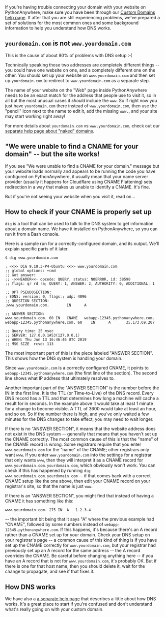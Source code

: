 <!--
.. title: Troubleshooting DNS
.. slug: TroubleshootingDNS
.. date: 2019-06-13 17:43:00 UTC+01:00
.. tags:
.. category:
.. link:
.. description:
.. type: text
-->

If you're having trouble connecting your domain with your website on PythonAnywhere,
make sure you have been through our [Custom Domains help page](/pages/CustomDomains/).
If after that you are still experiencing problems, we've prepared a set of
solutions for the most common ones and some background information to help you
understand how DNS works.

## `yourdomain.com` is not `www.yourdomain.com`

This is the cause of about 80% of problems with DNS setup :-)

Technically speaking those two addresses are completely different things -- you
could have one website on one, and a completely different one on the other.  You should
set up your website on `www.yourdomain.com` and then set up `yourdomain.com` to
redirect to `www.yourdomain.com` as a separate step.

The name of your website on the "Web" page inside PythonAnywhere needs to be
an exact match for the address that people use to visit it, so in all but the most
unusual cases it *should* include the `www`.  So if right now you just have
`yourdomain.com` there instead of `www.yourdomain.com`, then use the "pencil" icon next
to the name to edit it, add the missing `www.`, and your site may start working
right away!

For more details about `yourdomain.com` vs `www.yourdomain.com`, check out our
[separate help page about "naked" domains](/pages/NakedDomains/).


## "We were unable to find a CNAME for your domain" -- but the site works!

If you see "We were unable to find a CNAME for your domain." message but your
website loads normally and appears to be running the code you have configured on
PythonAnywhere, it usually mean that your name server provider (usually
it happens for Cloudflare using CNAME Flattening) sets redirection in a way that
makes us unable to identify a CNAME. It's fine.

But if you're not seeing your website when you visit it, read on...


## How to check if your CNAME is properly set up

`dig` is a tool that can be used to talk to the DNS system to get information
about a domain name. We have it installed on PythonAnywhere, so you can run it
from a Bash console.

Here is a sample run for a correctly-configured domain, and its output. We'll
explain specific parts of it later.

    $ dig www.yourdomain.com

    ; <<>> DiG 9.10.3-P4-Ubuntu <<>> www.yourdomain.com
    ;; global options: +cmd
    ;; Got answer:
    ;; ->>HEADER<<- opcode: QUERY, status: NOERROR, id: 38590
    ;; flags: qr rd ra; QUERY: 1, ANSWER: 2, AUTHORITY: 0, ADDITIONAL: 1

    ;; OPT PSEUDOSECTION:
    ; EDNS: version: 0, flags:; udp: 4096
    ;; QUESTION SECTION:
    ;www.yourdomain.com.        IN      A

    ;; ANSWER SECTION:
    www.yourdomain.com. 60 IN   CNAME   webapp-12345.pythonanywhere.com.
    webapp-12345.pythonanywhere.com. 60    IN      A       35.173.69.207

    ;; Query time: 25 msec
    ;; SERVER: 127.0.0.1#53(127.0.0.1)
    ;; WHEN: Thu Jun 13 16:46:46 UTC 2019
    ;; MSG SIZE  rcvd: 113

The most important part of this is the piece labeled "ANSWER SECTION". This
shows how the DNS system is handling your domain.

Since `www.yourdomain.com` is a
correctly configured CNAME, it points to `webapp-12345.pythonanywhere.com` (the
first line of the section).  The second line shows what IP address that
ultimately resolves to.

Another important part of the "ANSWER SECTION" is
the number before the IN in the first line. It is the TTL (or Time-to-Live) of
the DNS record. Every DNS record has a TTL and that determines how long a
machine will cache a result for in seconds. In the example above it would
take at least 1 minute for a change to become visible. A TTL of 3600 would take
at least an hour, and so on.  So if the number there is high, and you've only
waited a few minutes for the DNS changes to take effect, you may need to wait
longer.

If there is no "ANSWER SECTION", it means that the website address does not exist in the
DNS system -- generally that means that you haven't set up the CNAME correctly.
The most common cause of this is that the "name" of the CNAME record is wrong.
Some registrars require that you enter `www.yourdomain.com`
for the "name" of the CNAME; other registrars only want `www`.  If you enter `www.yourdomain.com` into
the settings for a registrar that only wants `www`, then they will interpret it as a CNAME
record for `www.yourdomain.com.yourdomain.com`, which obviously won't work.  You can check if
this has happened by running `dig www.yourdomain.com.yourdomain.com` -- if that comes
back with a correct CNAME setup like the one above, then edit your CNAME record on
your registrar's site, so that the name is just `www`.

If there is an "ANSWER SECTION", you might find that instead of having a CNAME it has something
like this:

    www.yourdomain.com.	275	IN	A	1.2.3.4

-- the important bit being that it says "A" where the previous example had "CNAME",
followed by some numbers instead of `webapp-12345.pythonanywhere.com`.
If this happens, it's because there's an A record rather than a CNAME set up for
your domain.  Check your DNS setup on your registrar's page -- a common cause of
this kind of thing is if you have set up the CNAME correctly for
`www.yourdomain.com`, but your registrar had
previously set up an A record for the same address -- the A record overrides
the CNAME.  Be careful before changing anything here -- if you have an A record
that is not for `www.yourdomain.com`, it's probably OK.  But if there is one for
that host name, then you should delete it, wait for the change to propagate,
and see if that fixes it.


## How DNS works

We have also a [a separate help page](/pages/DNSPrimer/) that describes a little
about how DNS works. It's a great place to start if you're confused and don't
understand what's really going on with your custom domain.


